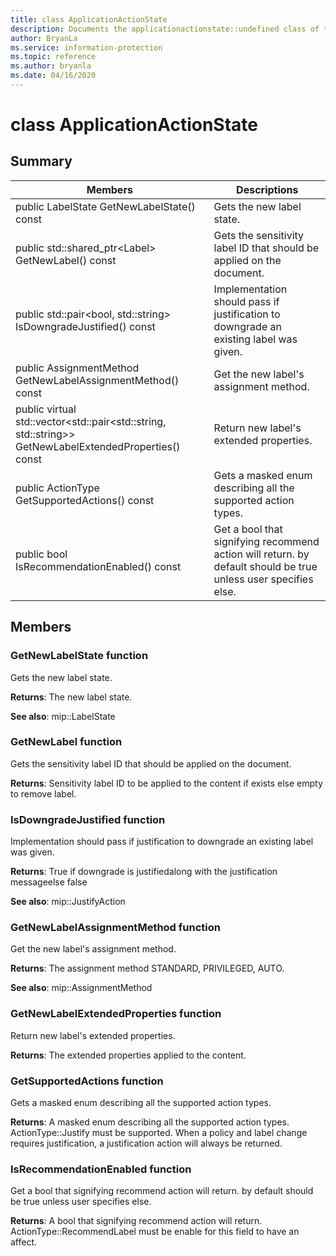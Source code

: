 ```yaml
---
title: class ApplicationActionState 
description: Documents the applicationactionstate::undefined class of the Microsoft Information Protection (MIP) SDK.
author: BryanLa
ms.service: information-protection
ms.topic: reference
ms.author: bryanla
ms.date: 04/16/2020
---
```


# class ApplicationActionState 
  
## Summary
 Members                        | Descriptions                                
--------------------------------|---------------------------------------------
public LabelState GetNewLabelState() const  |  Gets the new label state.
public std::shared_ptr\<Label\> GetNewLabel() const  |  Gets the sensitivity label ID that should be applied on the document.
public std::pair\<bool, std::string\> IsDowngradeJustified() const  |  Implementation should pass if justification to downgrade an existing label was given.
public AssignmentMethod GetNewLabelAssignmentMethod() const  |  Get the new label's assignment method.
public virtual std::vector\<std::pair\<std::string, std::string\>\> GetNewLabelExtendedProperties() const  |  Return new label's extended properties.
public ActionType GetSupportedActions() const  |  Gets a masked enum describing all the supported action types.
public bool IsRecommendationEnabled() const  |  Get a bool that signifying recommend action will return. by default should be true unless user specifies else.
  
## Members
  
### GetNewLabelState function
Gets the new label state.

  
**Returns**: The new label state. 
  
**See also**: mip::LabelState
  
### GetNewLabel function
Gets the sensitivity label ID that should be applied on the document.

  
**Returns**: Sensitivity label ID to be applied to the content if exists else empty to remove label.
  
### IsDowngradeJustified function
Implementation should pass if justification to downgrade an existing label was given.

  
**Returns**: True if downgrade is justifiedalong with the justification messageelse false 
  
**See also**: mip::JustifyAction
  
### GetNewLabelAssignmentMethod function
Get the new label's assignment method.

  
**Returns**: The assignment method STANDARD, PRIVILEGED, AUTO. 
  
**See also**: mip::AssignmentMethod
  
### GetNewLabelExtendedProperties function
Return new label's extended properties.

  
**Returns**: The extended properties applied to the content.
  
### GetSupportedActions function
Gets a masked enum describing all the supported action types.

  
**Returns**: A masked enum describing all the supported action types.
ActionType::Justify must be supported. When a policy and label change requires justification, a justification action will always be returned.
  
### IsRecommendationEnabled function
Get a bool that signifying recommend action will return. by default should be true unless user specifies else.

  
**Returns**: A bool that signifying recommend action will return.
ActionType::RecommendLabel must be enable for this field to have an affect.